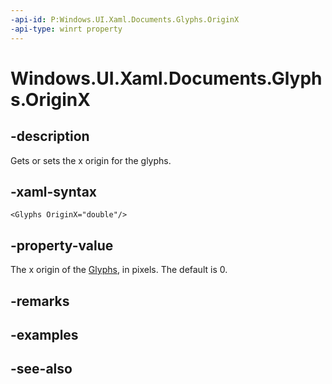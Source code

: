 ```yaml
---
-api-id: P:Windows.UI.Xaml.Documents.Glyphs.OriginX
-api-type: winrt property
---
```


<!-- Property syntax
public double OriginX { get;  set; }
-->

# Windows.UI.Xaml.Documents.Glyphs.OriginX

## -description
Gets or sets the x origin for the glyphs.



## -xaml-syntax
```xaml
<Glyphs OriginX="double"/>
```


## -property-value
The x origin of the [Glyphs](glyphs.md), in pixels. The default is 0.

## -remarks

## -examples

## -see-also
